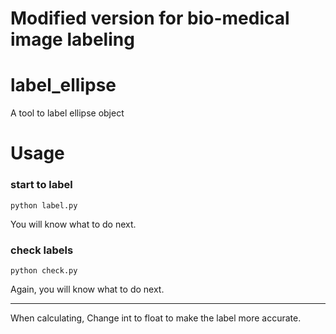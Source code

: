 # Modified version for bio-medical image labeling

# label_ellipse
A tool to label ellipse object

# Usage
### start to label
```
python label.py
```
You will know what to do next.


### check labels
```
python check.py
```
Again, you will know what to do next.

-----------------
When calculating, Change int to float to make the label more accurate.

